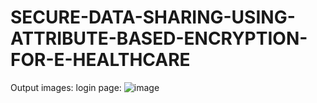 # SECURE-DATA-SHARING-USING-ATTRIBUTE-BASED-ENCRYPTION-FOR-E-HEALTHCARE

Output images:
login page:
![image](https://github.com/PMManikandan/SECURE-DATA-SHARING-USING-ATTRIBUTE-BASED-ENCRYPTION-FOR-E-HEALTHCARE/assets/101463689/d224765e-c06d-4d28-bc31-8ff3c4b1084f)
